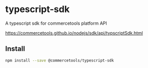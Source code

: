 # typescript-sdk

A typescript sdk for commercetools platform API

https://commercetools.github.io/nodejs/sdk/api/typscriptSdk.html

## Install

```bash
npm install --save @commercetools/typescript-sdk
```
